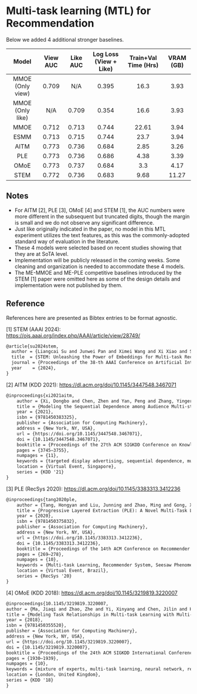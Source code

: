 # Multi-task learning (MTL) for Recommendation

Below we added 4 additional stronger baselines.

|      Model       | View AUC | Like AUC | Log Loss (View + Like) | Train+Val Time (Hrs) | VRAM (GB) |
| :--------------: | :------: | :------: | :--------------------: | :------------------: | :-------: |
| MMOE (Only view) |  0.709   |   N/A    |         0.395          |         16.3         |   3.93    |
| MMOE (Only like) |   N/A    |  0.709   |         0.354          |         16.6         |   3.93    |
|       MMOE       |  0.712   |  0.713   |         0.744          |        22.61         |   3.94    |
|       ESMM       |  0.713   |  0.715   |         0.744          |         23.7         |   3.94    |
|       AITM       |  0.773   |  0.736   |         0.684          |         2.85         |   3.26    |
|       PLE        |  0.773   |  0.736   |         0.686          |         4.38         |   3.39    |
|       OMoE       |  0.773   |  0.737   |         0.684          |         3.3          |   4.17    |
|       STEM       |  0.772   |  0.736   |         0.683          |         9.68         |   11.27   |

## Notes

- For AITM [2], PLE [3], OMoE [4] and STEM [1], the AUC numbers were more different in the subsequent but truncated digits, though the margin is small and we do not observe any significant difference.
- Just like originally indicated in the paper, no model in this MTL experiment utilizes the text features, as this was the commonly-adopted standard way of evaluation in the literature.
- These 4 models were selected based on recent studies showing that they are at SoTA level.
- Implementation will be publicly released in the coming weeks. Some cleaning and organization is needed to accommodate these 4 models.
- The ME-MMOE and ME-PLE competitive baselines introduced by the STEM [1] paper were omitted here as some of the design details and implementation were not published by them.

## Reference

References here are presented as Bibtex entries to be format agnostic.

[1] STEM (AAAI 2024): https://ojs.aaai.org/index.php/AAAI/article/view/28749/
```tex
@article{su2024stem,
  author = {Liangcai Su and Junwei Pan and Ximei Wang and Xi Xiao and Shijie Quan and Xihua Chen and Jie Jiang},
  title  = {STEM: Unleashing the Power of Embeddings for Multi-task Recommendation},
  journal = {Proceedings of the 38-th AAAI Conference on Artificial Intelligence (AAAI 2024)},
  year    = {2024},
}
```

[2] AITM (KDD 2021): https://dl.acm.org/doi/10.1145/3447548.3467071
```tex
@inproceedings{xi2021aitm,
    author = {Xi, Dongbo and Chen, Zhen and Yan, Peng and Zhang, Yinger and Zhu, Yongchun and Zhuang, Fuzhen and Chen, Yu},
    title = {Modeling the Sequential Dependence among Audience Multi-step Conversions with Multi-task Learning in Targeted Display Advertising},
    year = {2021},
    isbn = {9781450383325},
    publisher = {Association for Computing Machinery},
    address = {New York, NY, USA},
    url = {https://doi.org/10.1145/3447548.3467071},
    doi = {10.1145/3447548.3467071},
    booktitle = {Proceedings of the 27th ACM SIGKDD Conference on Knowledge Discovery \& Data Mining},
    pages = {3745–3755},
    numpages = {11},
    keywords = {targeted display advertising, sequential dependence, multi-task learning, multi-step conversions},
    location = {Virtual Event, Singapore},
    series = {KDD '21}
}
```

[3] PLE (RecSys 2020): https://dl.acm.org/doi/10.1145/3383313.3412236
```tex
@inproceedings{tang2020ple,
    author = {Tang, Hongyan and Liu, Junning and Zhao, Ming and Gong, Xudong},
    title = {Progressive Layered Extraction (PLE): A Novel Multi-Task Learning (MTL) Model for Personalized Recommendations},
    year = {2020},
    isbn = {9781450375832},
    publisher = {Association for Computing Machinery},
    address = {New York, NY, USA},
    url = {https://doi.org/10.1145/3383313.3412236},
    doi = {10.1145/3383313.3412236},
    booktitle = {Proceedings of the 14th ACM Conference on Recommender Systems},
    pages = {269–278},
    numpages = {10},
    keywords = {Multi-task Learning, Recommender System, Seesaw Phenomenon},
    location = {Virtual Event, Brazil},
    series = {RecSys '20}
}
```

[4] OMoE (KDD 2018): https://dl.acm.org/doi/10.1145/3219819.3220007
```tex
@inproceedings{10.1145/3219819.3220007,
author = {Ma, Jiaqi and Zhao, Zhe and Yi, Xinyang and Chen, Jilin and Hong, Lichan and Chi, Ed H.},
title = {Modeling Task Relationships in Multi-task Learning with Multi-gate Mixture-of-Experts},
year = {2018},
isbn = {9781450355520},
publisher = {Association for Computing Machinery},
address = {New York, NY, USA},
url = {https://doi.org/10.1145/3219819.3220007},
doi = {10.1145/3219819.3220007},
booktitle = {Proceedings of the 24th ACM SIGKDD International Conference on Knowledge Discovery \& Data Mining},
pages = {1930–1939},
numpages = {10},
keywords = {mixture of experts, multi-task learning, neural network, recommendation system},
location = {London, United Kingdom},
series = {KDD '18}
}
```
